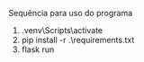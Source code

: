 Sequência para uso do programa
1. .venv\Scripts\activate
2. pip install -r .\requirements.txt
3. flask run

